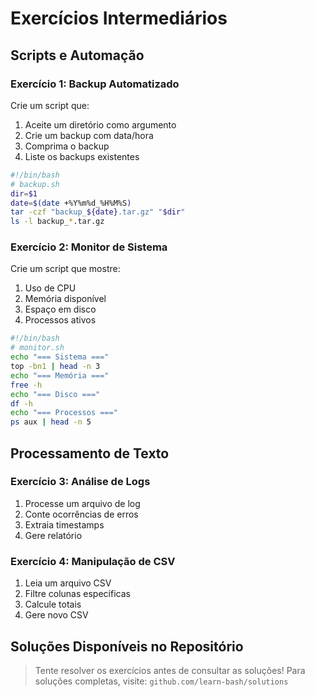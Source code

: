 # Exercícios Intermediários 

## Scripts e Automação

### Exercício 1: Backup Automatizado
Crie um script que:
1. Aceite um diretório como argumento
2. Crie um backup com data/hora
3. Comprima o backup
4. Liste os backups existentes

```bash
#!/bin/bash
# backup.sh
dir=$1
date=$(date +%Y%m%d_%H%M%S)
tar -czf "backup_${date}.tar.gz" "$dir"
ls -l backup_*.tar.gz
```

### Exercício 2: Monitor de Sistema
Crie um script que mostre:
1. Uso de CPU
2. Memória disponível
3. Espaço em disco
4. Processos ativos

```bash
#!/bin/bash
# monitor.sh
echo "=== Sistema ==="
top -bn1 | head -n 3
echo "=== Memória ==="
free -h
echo "=== Disco ==="
df -h
echo "=== Processos ==="
ps aux | head -n 5
```

## Processamento de Texto

### Exercício 3: Análise de Logs
1. Processe um arquivo de log
2. Conte ocorrências de erros
3. Extraia timestamps
4. Gere relatório

### Exercício 4: Manipulação de CSV
1. Leia um arquivo CSV
2. Filtre colunas específicas
3. Calcule totais
4. Gere novo CSV

## Soluções Disponíveis no Repositório

> Tente resolver os exercícios antes de consultar as soluções!
> Para soluções completas, visite: `github.com/learn-bash/solutions`